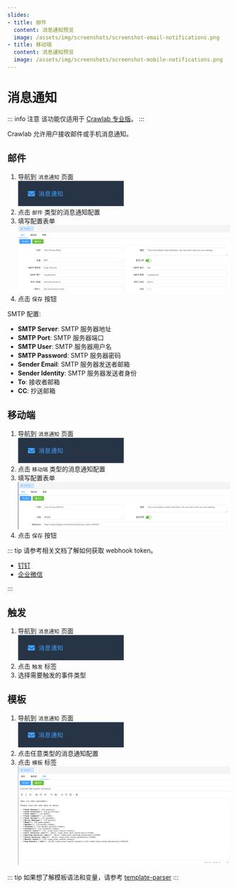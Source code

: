 ```yaml
---
slides:
- title: 邮件
  content: 消息通知预览
  image: /assets/img/screenshots/screenshot-email-notifications.png
- title: 移动端
  content: 消息通知预览
  image: /assets/img/screenshots/screenshot-mobile-notifications.png
---
```


# 消息通知

::: info 注意
该功能仅适用于 [Crawlab 专业版](https://www.crawlab.cn/prices)。
:::

Crawlab 允许用户接收邮件或手机消息通知。

<SlideList :slides="$page.frontmatter.slides"></SlideList>

## 邮件

1. 导航到 `消息通知` 页面 <br/>![notifications-menu.png](./img/notification-menu.png)
2. 点击 `邮件` 类型的消息通知配置
3. 填写配置表单 <br/>![email-config.png](./img/email-config.png)
4. 点击 `保存` 按钮

SMTP 配置:

- **SMTP Server**: SMTP 服务器地址
- **SMTP Port**: SMTP 服务器端口
- **SMTP User**: SMTP 服务器用户名
- **SMTP Password**: SMTP 服务器密码
- **Sender Email**: SMTP 服务器发送者邮箱
- **Sender Identity**: SMTP 服务器发送者身份
- **To**: 接收者邮箱
- **CC**: 抄送邮箱

## 移动端

1. 导航到 `消息通知` 页面 <br/>![notifications-menu.png](./img/notification-menu.png)
2. 点击 `移动端` 类型的消息通知配置
3. 填写配置表单 <br/>![mobile-config.png](./img/mobile-config.png)
4. 点击 `保存` 按钮

::: tip
请参考相关文档了解如何获取 webhook token。

- [钉钉](https://open.dingtalk.com/document/robots/custom-robot-access)
- [企业微信](https://developer.work.weixin.qq.com/document/path/91770)

:::

## 触发

1. 导航到 `消息通知` 页面 <br/>![notifications-menu.png](./img/notification-menu.png)
2. 点击 `触发` 标签
3. 选择需要触发的事件类型

## 模板

1. 导航到 `消息通知` 页面 <br/>![notifications-menu.png](./img/notification-menu.png)
2. 点击任意类型的消息通知配置
3. 点击 `模板` 标签 <br/>![template.png](./img/template.png)

::: tip
如果想了解模板语法和变量，请参考 [template-parser](https://github.com/crawlab-team/template-parser)
:::
